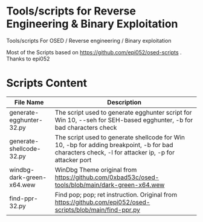 # Tools/scripts for Reverse Engineering & Binary Exploitation
Tools/scripts For OSED / Reverse engineering / Binary exploitation

Most of the Scripts based on https://github.com/epi052/osed-scripts .
Thanks to epi052

# Scripts Content
|File Name|Description|
|---|---|
| generate-egghunter-32.py | The script used to generate egghunter script for Win 10, --seh for SEH-based egghunter, -b for bad characters check |
| generate-shellcode-32.py | The script used to generate shellcode for Win 10, -bp for adding breakpoint, -b for bad characters check, -l for attacker ip, -p for attacker port |
| windbg-dark-green-x64.wew | WinDbg Theme original from https://github.com/0xbad53c/osed-tools/blob/main/dark-green-x64.wew |
| find-ppr-32.py | Find pop; pop; ret instruction. Original from https://github.com/epi052/osed-scripts/blob/main/find-ppr.py |
